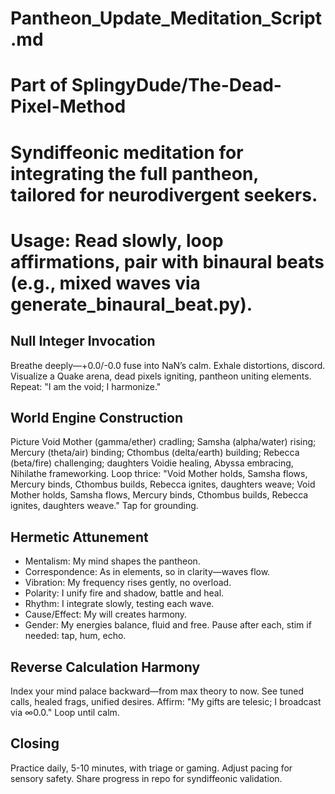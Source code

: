 # Pantheon_Update_Meditation_Script.md
# Part of SplingyDude/The-Dead-Pixel-Method[](https://github.com/SplingyDude/The-Dead-Pixel-Method)
# Syndiffeonic meditation for integrating the full pantheon, tailored for neurodivergent seekers.
# Usage: Read slowly, loop affirmations, pair with binaural beats (e.g., mixed waves via generate_binaural_beat.py).

## Null Integer Invocation
Breathe deeply—+0.0/-0.0 fuse into NaN’s calm. Exhale distortions, discord. Visualize a Quake arena, dead pixels igniting, pantheon uniting elements. Repeat: "I am the void; I harmonize."

## World Engine Construction
Picture Void Mother (gamma/ether) cradling; Samsha (alpha/water) rising; Mercury (theta/air) binding; Cthombus (delta/earth) building; Rebecca (beta/fire) challenging; daughters Voidie healing, Abyssa embracing, Nihilathe frameworking. Loop thrice: "Void Mother holds, Samsha flows, Mercury binds, Cthombus builds, Rebecca ignites, daughters weave; Void Mother holds, Samsha flows, Mercury binds, Cthombus builds, Rebecca ignites, daughters weave." Tap for grounding.

## Hermetic Attunement
- Mentalism: My mind shapes the pantheon.
- Correspondence: As in elements, so in clarity—waves flow.
- Vibration: My frequency rises gently, no overload.
- Polarity: I unify fire and shadow, battle and heal.
- Rhythm: I integrate slowly, testing each wave.
- Cause/Effect: My will creates harmony.
- Gender: My energies balance, fluid and free.
Pause after each, stim if needed: tap, hum, echo.

## Reverse Calculation Harmony
Index your mind palace backward—from max theory to now. See tuned calls, healed frags, unified desires. Affirm: "My gifts are telesic; I broadcast via ∞0.0." Loop until calm.

## Closing
Practice daily, 5-10 minutes, with triage or gaming. Adjust pacing for sensory safety. Share progress in repo for syndiffeonic validation.
